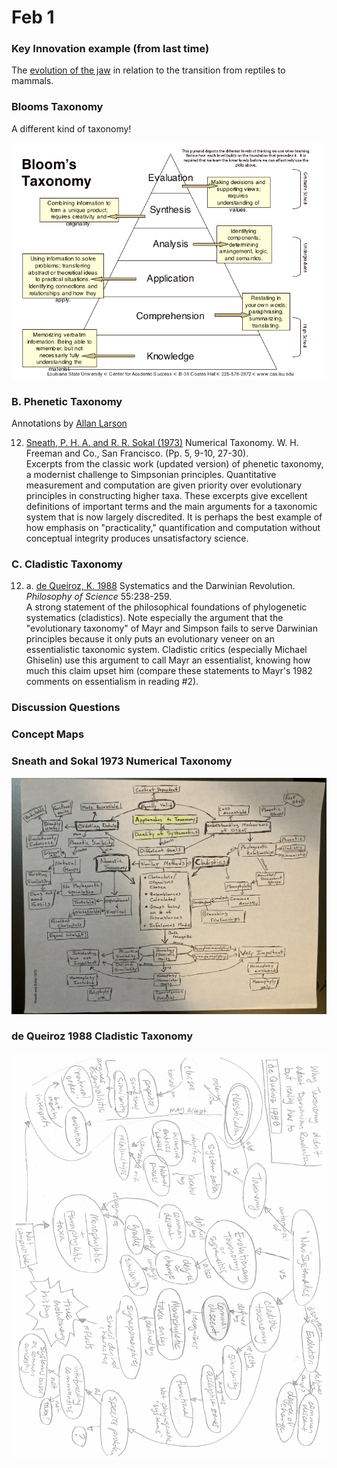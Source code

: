# Feb 1

### Key Innovation example (from last time)

The [evolution of the jaw](https://www.mun.ca/biology/scarr/QA_vs_DS_jaw.html) in relation to the transition from reptiles to mammals.

### Blooms Taxonomy

A different kind of taxonomy!

<img width="700" src="./BloomsTaxonomy.png" >

### B. Phenetic Taxonomy

Annotations by [Allan Larson](https://biology.wustl.edu/people/allan-larson)  

12. [Sneath, P. H. A. and R. R. Sokal (1973)](https://drive.google.com/drive/u/0/folders/1ocqMPD5gX9xi4VQy_5OtU5wSyg-X8ftM) Numerical Taxonomy. W. H. Freeman and Co., San Francisco. (Pp. 5, 9-10, 27-30).     
Excerpts from the classic work (updated version) of phenetic taxonomy, a modernist challenge to Simpsonian principles. Quantitative measurement and computation are given priority over evolutionary principles in constructing higher taxa. These excerpts give excellent definitions of important terms and the main arguments for a taxonomic system that is now largely discredited. It is perhaps the best example of how emphasis on "practicality," quantification and computation without conceptual integrity produces unsatisfactory science.


### C. Cladistic Taxonomy

12. a. [de Queiroz, K. 1988](https://drive.google.com/drive/u/0/folders/1ocqMPD5gX9xi4VQy_5OtU5wSyg-X8ftM) Systematics and the Darwinian Revolution. _Philosophy of Science_ 55:238-259.  
A strong statement of the philosophical foundations of phylogenetic systematics (cladistics). Note especially the argument that the "evolutionary taxonomy" of Mayr and Simpson fails to serve Darwinian principles because it only puts an evolutionary veneer on an essentialistic taxonomic system. Cladistic critics (especially Michael Ghiselin) use this argument to call Mayr an essentialist, knowing how much this claim upset him (compare these statements to Mayr's 1982 comments on essentialism in reading #2).

### Discussion Questions


### Concept Maps


### Sneath and Sokal 1973 Numerical Taxonomy

<img width="700" src="./SneathSokal1973_conceptmap_DC.jpg" >


### de Queiroz 1988 Cladistic Taxonomy

<img width="700" src="./deQueiroz1988_conceptmap_MB.png" >


